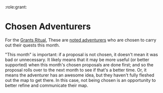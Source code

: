 :role:grant:

# Chosen Adventurers

For the [Grants Ritual](the-grants-ritual), These are [noted adventurers](role_noted-adventurers) who are chosen to carry out their quests this month.  

"This month" is important: if a proposal is not chosen, it doesn't mean it was bad or unnecessary.  It likely means that it may be more useful (or better supported) when this month's chosen proposals are done first; and so the proposal rolls over to the next month to see if that's a better time.  Or, it means the adventurer has an awesome idea, but they haven't fully fleshed out the map to get there. In this case, not being chosen is an opportunity to better refine and communicate their map.

